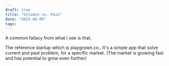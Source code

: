 ```yaml
---
draft: true
title: "Vitamin vs. Pain"
date: "2025-04-09"
tags: 
---
```

A common fallacy from what I see is that, 

The reference startup which is playgrown.co., It's a simple app that solve current and past problem, for a specific market. (The market is growing fast and has potential to grow even further)

